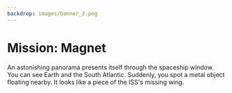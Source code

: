 ```yaml
---
backdrop: images/banner_2.png
---
```

# Mission: Magnet

An astonishing panorama presents itself through the spaceship window. You can see Earth and the South Atlantic. Suddenly, you spot a metal object floating nearby. It looks like a piece of the ISS's missing wing.

<Page url="alarm"  action="Steer towards the metal object" condition="none" />